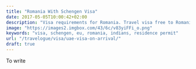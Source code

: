 ```yaml
---
title: "Romania With Schengen Visa"
date: 2017-05-05T10:00:42+02:00
description: "Visa requirements for Romania. Travel visa free to Romania with a valid visa or residence permit from Schengen countries, Croatia, Cyprus or Bulgaria."
image: "https://images2.imgbox.com/43/6c/v83yiFFi_o.png"
keywords: "visa, schengen, eu, romania, indians, residence permit"
url: "/travelogue/visa/uae-visa-on-arrival/"
draft: true
---
```


To write